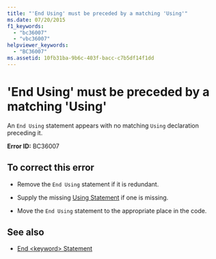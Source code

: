 ```yaml
---
title: "'End Using' must be preceded by a matching 'Using'"
ms.date: 07/20/2015
f1_keywords: 
  - "bc36007"
  - "vbc36007"
helpviewer_keywords: 
  - "BC36007"
ms.assetid: 10fb31ba-9b6c-403f-bacc-c7b5df14f1dd
---
```

# 'End Using' must be preceded by a matching 'Using'
An `End Using` statement appears with no matching `Using` declaration preceding it.  
  
 **Error ID:** BC36007  
  
## To correct this error  
  
-   Remove the `End Using` statement if it is redundant.  
  
-   Supply the missing [Using Statement](../../visual-basic/language-reference/statements/using-statement.md) if one is missing.  
  
-   Move the `End Using` statement to the appropriate place in the code.  
  
## See also
- [End \<keyword> Statement](../../visual-basic/language-reference/statements/end-keyword-statement.md)
